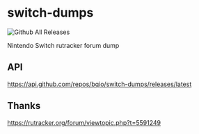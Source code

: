# switch-dumps

![Github All Releases](https://img.shields.io/github/downloads/bqio/switch-dumps/total.svg)

Nintendo Switch rutracker forum dump

## API

https://api.github.com/repos/bqio/switch-dumps/releases/latest

## Thanks

https://rutracker.org/forum/viewtopic.php?t=5591249
